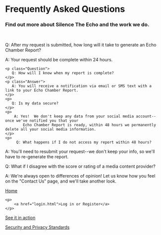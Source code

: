 <head>
    <title>FAQS</title>
    <link rel="stylesheet" type="text/css" href="faqCustom.css">
</head>

<body>
    <h1>Frequently Asked Questions</h1>
    <h3>Find out more about Silence The Echo and the work we do.</h3>
    <br>
    <p class="Question">
        Q: After my request is submitted, how long will it take to generate an Echo Chamber Report?
    </p>
    <p class="Answer">
        A: Your request should be complete within 24 hours.
    </p>
    
    <p class="Question">
       Q: How will I know when my report is complete?
    </p>
    <p class="Answer">
       A: You will receive a notification via email or SMS text with a link to your Echo Chamber Report.
    </p>
    <p>
       Q: Is my data secure?
    </p>
    <p>
        A: Yes!  We don't keep any data from your social media account--once we've notified you that your
            Echo Chamber Report is ready, within 48 hours we permanently delete all your social media information.
    </p>
    <p>
         Q: What happens if I do not access my report within 48 hours?
   </p>
    <p>
        A: You'll need to resubmit your request--we don't keep your info, so we'll have to re-generate the report.
   </p>
    <p>
       Q: What if I disagree with the score or rating of a media content provider?
    </p>
    <p>
            A: We're always open to differences of opinion!  Let us know how you feel on the "Contact Us" page, and we'll take another look.
   </p>
    <p>
        <a href="https://silencetheecho.github.io/SilenceTheEcho">Home</a>
    </p>
        
    <p>
        <a href="login.html">Log in or Register</a>
    </p>
        
   <p>
        <a href="search.html">See it in action</a>
    </p>
   <p>
        <a href="security.html">Security and Privacy Standards</a>
    </p>

</body>

